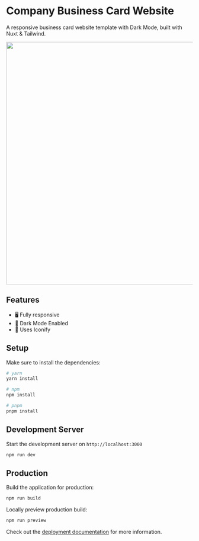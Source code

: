 # Company Business Card Website

A responsive business card website template with Dark Mode, built with Nuxt & Tailwind.

<div align="center">
<img width="655" src="https://bizcard.grey.software/preview-light.png"><br/>
</div>

## Features

- 🖥 Fully responsive
- 🌙 Dark Mode Enabled
- 🌟 Uses Iconify

## Setup

Make sure to install the dependencies:

```bash
# yarn
yarn install

# npm
npm install

# pnpm
pnpm install
```

## Development Server

Start the development server on `http://localhost:3000`

```bash
npm run dev
```

## Production

Build the application for production:

```bash
npm run build
```

Locally preview production build:

```bash
npm run preview
```

Check out the [deployment documentation](https://nuxt.com/docs/getting-started/deployment) for more information.
